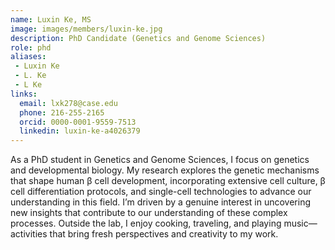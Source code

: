 ```yaml
---
name: Luxin Ke, MS
image: images/members/luxin-ke.jpg
description: PhD Candidate (Genetics and Genome Sciences)
role: phd
aliases:
 - Luxin Ke
 - L. Ke
 - L Ke
links:
  email: lxk278@case.edu
  phone: 216-255-2165
  orcid: 0000-0001-9559-7513
  linkedin: luxin-ke-a4026379
---
```


As a PhD student in Genetics and Genome Sciences, I focus on genetics
and developmental biology. My research explores the genetic mechanisms
that shape human β cell development, incorporating extensive cell
culture, β cell differentiation protocols, and single-cell
technologies to advance our understanding in this field. I’m driven by
a genuine interest in uncovering new insights that contribute to our
understanding of these complex processes. Outside the lab, I enjoy
cooking, traveling, and playing music—activities that bring fresh
perspectives and creativity to my work.

